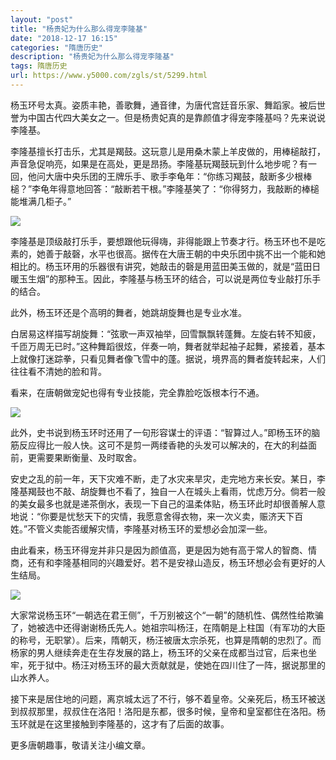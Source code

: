 ```yaml
---
layout: "post"
title: "杨贵妃为什么那么得宠李隆基"
date: "2018-12-17 16:15"
categories: "隋唐历史"
description: "杨贵妃为什么那么得宠李隆基"
tags: 隋唐历史
url: https://www.y5000.com/zgls/st/5299.html
---
```






杨玉环号太真。姿质丰艳，善歌舞，通音律，为唐代宫廷音乐家、舞蹈家。被后世誉为中国古代四大美女之一。但是杨贵妃真的是靠颜值才得宠李隆基吗？先来说说李隆基。

李隆基擅长打击乐，尤其是羯鼓。这玩意儿是用桑木蒙上羊皮做的，用棒槌敲打，声音急促响亮，如果是在高处，更是昂扬。李隆基玩羯鼓玩到什么地步呢？有一回，他问大唐中央乐团的王牌乐手、歌手李龟年：“你练习羯鼓，敲断多少根棒槌？”李龟年得意地回答：“敲断若干根。”李隆基笑了：“你得努力，我敲断的棒槌能堆满几柜子。”

![](https://img.y5000.com/uploads/allimg/161116/8-16111611232H39.jpg)

李隆基是顶级敲打乐手，要想跟他玩得嗨，非得能跟上节奏才行。杨玉环也不是吃素的，她善于敲磬，水平也很高。据传在大唐王朝的中央乐团中挑不出一个能和她相比的。杨玉环用的乐器很有讲究，她敲击的磬是用蓝田美玉做的，就是“蓝田日暖玉生烟”的那种玉。因此，李隆基与杨玉环的结合，可以说是两位专业敲打乐手的结合。

此外，杨玉环还是个高明的舞者，她跳胡旋舞也是专业水准。

白居易这样描写胡旋舞：“弦歌一声双袖举，回雪飘飘转蓬舞。左旋右转不知疲，千匝万周无已时。”这种舞蹈很炫，伴奏一响，舞者就举起袖子起舞，紧接着，基本上就像打迷踪拳，只看见舞者像飞雪中的蓬。据说，境界高的舞者旋转起来，人们往往看不清她的脸和背。

看来，在唐朝做宠妃也得有专业技能，完全靠脸吃饭根本行不通。

![](https://img.y5000.com/uploads/allimg/161116/8-16111611231SW.jpg)

此外，史书说到杨玉环时还用了一句形容谋士的评语：“智算过人。”即杨玉环的脑筋反应得比一般人快。这可不是剪一两缕香艳的头发可以解决的，在大的利益面前，更需要果断衡量、及时取舍。

安史之乱的前一年，天下灾难不断，走了水灾来旱灾，走完地方来长安。某日，李隆基羯鼓也不敲、胡旋舞也不看了，独自一人在城头上看雨，忧虑万分。倘若一般的美女最多也就是递茶倒水，表现一下自己的温柔体贴，杨玉环此时却很善解人意地说：“你要是忧愁天下的灾情，我愿意舍得衣物，来一次义卖，赈济天下百姓。”不管义卖能否缓解灾情，李隆基对杨玉环的爱想必会加深一些。

由此看来，杨玉环得宠并非只是因为颜值高，更是因为她有高于常人的智商、情商，还有和李隆基相同的兴趣爱好。若不是安禄山造反，杨玉环想必会有更好的人生结局。

![](https://img.y5000.com/uploads/allimg/161116/8-161116112310K3.jpg)

大家常说杨玉环“一朝选在君王侧”，千万别被这个“一朝”的随机性、偶然性给欺骗了，她被选中还得谢谢杨氏先人。她祖宗叫杨汪，在隋朝是上柱国（有军功的大臣的称号，无职掌）。后来，隋朝灭，杨汪被唐太宗杀死，也算是隋朝的忠烈了。而杨家的男人继续奔走在生存发展的路上，杨玉环的父亲在成都当过官，后来也坐牢，死于狱中。杨汪对杨玉环的最大贡献就是，使她在四川住了一阵，据说那里的山水养人。

接下来是居住地的问题，离京城太远了不行，够不着皇帝。父亲死后，杨玉环被送到叔叔那里，叔叔住在洛阳！洛阳是东都，很多时候，皇帝和皇室都住在洛阳。杨玉环就是在这里接触到李隆基的，这才有了后面的故事。

更多唐朝趣事，敬请关注小编文章。
